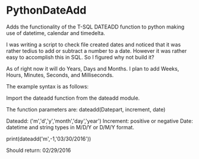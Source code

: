 # PythonDateAdd

Adds the functionality of the T-SQL DATEADD function to python making use of datetime, calendar and timedelta. 

I was writing a script to check file created dates and noticed that it was rather tedius to add or subtract a number to a date. However it was rather easy to accomplish this in SQL. So I figured why not build it? 

As of right now it will do Years, Days and Months. I plan to add Weeks, Hours, Minutes, Seconds, and Milliseconds.

The example syntax is as follows:

Import the dateadd function from the dateadd module.

The function parameters are: dateadd(Datepart, increment, date)

Dateadd: ('m','d','y','month','day','year')
Increment: positive or negative
Date: datetime and string types in M/D/Y or D/M/Y format.

print(dateadd('m',-1,'03/30/2016'))

Should return: 02/29/2016


